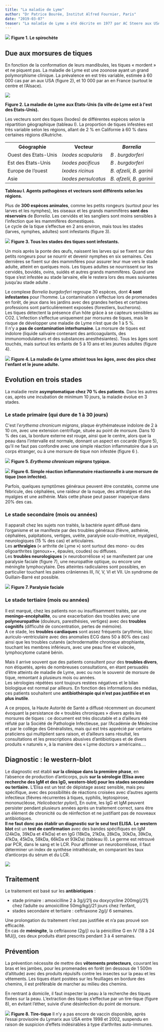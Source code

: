 ```yaml
---
title: "La maladie de Lyme"
author: "Dr Patrice Bourée, Institut Alfred Fournier, Paris"
date: "2019-03-07"
teaser: "La maladie de Lyme a été décrite en 1977 par AC Steere aux USA, dans la ville de Lyme (Connecticut), chez des enfants atteints d’arthralgies. Le germe responsable (spirochète) (figure 1) a été découvert chez les tiques en 1981 par W. Burgdorfer, puis il sera décelé dans la peau, le sang et le LCR des patients atteints de maladie de Lyme."
---
```



![](image004.jpg)
**Figure 1. Le spirochète**

## Due aux morsures de tiques
En fonction de la conformation de leurs mandibules, les tiques « mordent » et ne piquent pas. La maladie de Lyme est une zoonose ayant un grand polymorphisme clinique. La prévalence en est très variable, estimée à 60 000 cas par an aux USA (figure 2), et 10 000 par an en France (surtout le centre et l’Alsace). 

![](image005.png)

**Figure 2. La maladie de Lyme aux Etats-Unis (la ville de Lyme est à l'est des Etats-Unis).**

Les vecteurs sont des tiques (Ixodes) de différentes espèces selon la répartition géographique (tableau I). La proportion de tiques infestées est très variable selon les régions, allant de 2 % en Californie à 60 % dans certaines régions d’Autriche.

<table>
  <tr>
    <th><strong>Géographie</strong>
    <th><strong>Vecteur</strong>
    <th><em>Borrelia</em</th>
  </tr>
  <tr>
    <td>Ouest des Etats-Unis</td>
    <td><em>Ixodes scapularis</em</td>
    <td><em>B . burgdorferi</em</td>
  </tr>
  <tr>
    <td>Est des Etats-Unis</td>
    <td><em>Ixodes pacificus</em</td>
    <td><em>B . burgdorferi</em</td>
  </tr>
  <tr>
    <td>Europe de l’ouest</td>
    <td><em>Ixodes ricinus</em</td>
    <td><em>B. afzelii, B. garinii</em</td>
  </tr>
  <tr>
    <td>Asie</td>
    <td><em>Ixodes persulcatus</em</td>
    <td><em>B. afzelii, B. garinii</em</td>
  </tr>
</table>

**Tableau I. Agents pathogènes et vecteurs sont différents selon les régions.**

Plus de **300 espèces animales**, comme les petits rongeurs (surtout pour les larves et les nymphes), les oiseaux et les grands mammifères **sont des réservoirs** de *Borrelia*. Les cervidés et les sangliers sont moins sensibles à l’infection que les mammifères domestiques.  
Le cycle de la tique s’effectue en 2 ans environ, mais tous les stades (larves, nymphes, adultes) sont infestants (figure 3). 

![](image007.png)
**Figure 3. Tous les stades des tiques sont infestants.**

Un mois après la ponte des œufs, naissent les larves qui se fixent sur des petits rongeurs pour se nourrir et devenir nymphes en six semaines. Ces dernières se fixent sur des mammifères pour assurer leur mue vers le stade adulte, atteint en quelques mois. Les tiques adultes se nourrissent sur les cervidés, bovidés, ovins, suidés et autres grands mammifères. Quand une tique s’est infestée au stade larvaire, elle le restera lors des mues suivantes jusqu’au stade adulte .

Le complexe *Borrelia burgdorferi* regroupe 30 espèces, dont **4 sont infestantes** pour l’homme. La contamination s’effectue lors de promenades en forêt, de jeux dans les jardins avec des grandes herbes et certaines professions sont particulièrement exposées (forestiers, bucherons).  
 Les tiques détectent la présence d’un hôte grâce à se capteurs sensibles au CO2. L’infection s’effectue uniquement par morsures de tiques, mais le risque de développer une maladie de Lyme n’est que de 1 à 5 %.  
Il n’y a **pas de contamination interhumaine**. La morsure de tiques est indolore (liquide salivaire contenant des anticoagulants, des immunomodulateurs et des substances anesthésiantes). Tous les âges sont touchés, mais surtout les enfants de 5 à 10  ans et les jeunes adultes (figure 4). 

![](image009.png)
**Figure 4. La maladie de Lyme atteint tous les âges, avec des pics chez l'enfant et le jeune adulte.**



## Evolution en trois stades
La maladie reste **asymptomatique chez 70 % des patients**. Dans les autres cas, après une incubation de minimum 10 jours, la maladie évolue en 3 stades. 

### Le stade primaire (qui dure de 1 à 30 jours)
C'est l’*erythema chronicum migrans*, plaque érythémateuse indolore de 2 à 10 cm, avec une extension centrifuge, située au point de morsure. Dans 10 % des cas, la bordure externe est rouge, ainsi que le centre, alors que la peau dans l’intervalle est normale, donnant un aspect en cocarde (figure 5), qu’il ne faut pas confondre avec une simple réaction inflammatoire due à un corps étranger, ou à une morsure de tique non infestée (figure 6 ). 

![](image012.gif)
**Figure 5. *Erythema chronicum migrans* typique.**


![](image013.png)
**Figure 6. Simple réaction inflammatoire réactionnelle à une morsure de tique (non infectée).**

Parfois, quelques symptômes généraux peuvent être constatés, comme une fébricule, des céphalées, une raideur de la nuque, des arthralgies et des myalgies et une asthénie. Mais cette phase peut passer inaperçue dans 20% des cas.

### Le stade secondaire (mois ou années)
Il apparaît chez les sujets non traités, la bactérie ayant diffusé dans l’organisme et se manifeste par des troubles généraux (fièvre, asthénie, céphalées, palpitations, vertiges, uvéite, paralysie oculo-motrice, myalgies), neurologiques (15 % des cas) et articulaires.  
Les **arthralgies** (« arthrite de Lyme ») sont surtout des mono- ou des oligoarthrites (genoux++, épaules, coudes) ou diffuses.  
Les **troubles neurologiques** (« neuroborréliose ») se manifestent par une paralysie faciale (figure 7), une neuropathie optique, ou encore une méningite lymphocytaire. Des atteintes radiculaires sont possibles, en particulier touchant les paires crâniennes III, IV, V, VI et VII. Un syndrome de Guillain-Barré est possible. 


![](image015.jpg)
**Figure 7. Paralysie faciale**

### Le stade tertiaire (mois ou années) 
Il est marqué, chez les patients non ou insuffisamment traités, par une **meningo-encéphalite**, ou une exacerbation des troubles avec une **polyneuropathie** (douleurs, paresthésies, vertiges) avec des **troubles cognitifs** (difficulté de concentration, pertes de mémoire).  
A ce stade, les **troubles cardiaques** sont assez fréquents (arythmie, bloc auriculo-ventriculaire avec des anomalies ECG dans 50 à 80% des cas) ainsi que les troubles cutanés (achrodermatite chronique atrophiante, touchant les membres inférieurs, avec une peau fine et violacée, lymphocytome cutané bénin.

Mais il arrive souvent que des patients consultent pour des **troubles divers**, non étiquetés, après de nombreuses consultations, en étant persuadés d’être atteints de maladie de Lyme, avec ou non le souvenir de morsure de tique, remontant à plusieurs mois ou années.  
Les sérologies répétées sont toujours restées négatives et le bilan biologique est normal par ailleurs. En fonction des informations des médias, ces patients souhaitent une **antibiothérapie qui n’est pas justifiée et en plus inutile**. 

A ce propos, la Haute Autorité de Santé a diffusé récemment un document évoquant la persistance de « troubles chroniques » divers après les morsures de tiques : ce document est très discutable et a d’ailleurs été réfuté par la Société de Pathologie Infectieuse, par l’Académie de Médecine et par le collège des Généralistes, mais qui est très apprécié par certains praticiens qui multiplient sans raison, et d’ailleurs sans résultat, les consultations et les prescriptions abusives d’antibiotiques et de divers produits « naturels », à la manière des « Lyme doctors » américains.…

## Diagnostic : le western-blot 
Le diagnostic est établi **sur la clinique dans la première phase**, en l’absence de production d’anticorps, puis **sur la sérologie (Elisa avec recherche des IgM et des IgG, western-blot) pour les stades secondaire ou tertiaire.**
L’Elisa est un test de dépistage assez sensible, mais peu spécifique, avec des possibilités de réactions croisées avec d’autres agents infectieux (fièvres récurrentes à tiques, syphilis, leptospirose, mononucléose, *Helicobacter pylori*), En outre, les IgG et IgM peuvent persister pendant plusieurs années après un traitement correct, sans être un élément de chronicité ou de réinfection et ne justifiant pas de nouveaux antibiotiques.  
**Il ne faut donc pas établir un diagnostic sur le seul test ELISA.**
**Le western blot** est un **test de confirmation** avec des bandes spécifiques en IgM (24kDa, 39kDa et 41kDa) et en IgG (18kDa, 21kDa, 28kDa, 30kDa, 39kDa, 41kDa, 45kDa, 58kDa, 66kDa et 93kDa) (tableau II). Le germe est retrouvé par PCR, dans le sang et le LCR.  Pour affirmer un neuroborréliose, il faut déterminer un index de synthèse intrathécale, en comparant les taux d’anticorps du sérum et du LCR. 


![](image001.png)
## Traitement
Le traitement est basé sur les **antibiotiques** : 
- stade primaire : amoxicilline  2 à 3g/j/21j ou doxycycline 200mg/j/21j chez l’adulte ou amoxicilline 50mg/kg/j/21 jours chez l’enfant, 
- stades secondaire et tertiaire : ceftriaxone 2g/j/ 6 semaines. 

Une prolongation du traitement n’est pas justifiée et n’a pas prouvé son efficacité.  
En cas de **méningite**, la ceftriaxone (2g/j) ou la pénicilline G en IV (18 à 24 MU/j), ces deux produits étant prescrits pendant 3 à 4 semaines. 

## Prévention
La prévention nécessite de mettre des **vêtements protecteurs**, couvrant les bras et les jambes, pour les promenades en forêt (en dessous de 1 500m d’altitude) avec des produits répulsifs contre les insectes sur la peau et les vêtements. Les tiques étant postées sur les feuillages en bordure des chemins, il est préférable de marcher au milieu des chemins. 

En rentrant à domicile, il faut inspecter la peau à la recherche des tiques fixées sur la peau. L’extraction des tiques s’effectue par un tire-tique (figure 8), en évitant l’éther, suivie d’une désinfection du point de morsure. 


![](image018.gif)
**Figure 8. Tire-tique**
Il n’y a pas encore de vaccin disponible, après l’essai provisoire du Lymarix aux USA entre 1998 et 2002, suspendu en raison de suspicion d’effets indésirables à type d’arthrites auto-immunes.